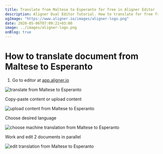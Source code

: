 ```yaml
---
title: Translate from Maltese to Esperanto for free in Aligner Editor
description: Aligner Dual Editor Tutorial. How to translate for free from Maltese to Esperanto. Aligner is multilingual document management platform. 
ogImage: "https://www.aligner.io/images/aligner-logo.png"
date: 2020-05-06T07:09:21+03:00
image: ../images/aligner-logo.png
onBlog: true
---
```


# How to translate document from Maltese to Esperanto

1. Go to editor at [app.aligner.io](https://app.aligner.io "Aligner App web page")

![translate from Maltese to Esperanto](../aligner-blank-editor.png "translate from Maltese to Esperanto")

Copy-paste content or upload content

![upload content from Maltese to Esperanto](../aligner-uploaded-document.png "upload content from Maltese to Esperanto")

Choose desired language

![choose machine translation from Maltese to Esperanto](../aligner-language-dropdown.png "choose machine translation from Maltese to Esperanto")

Work and edit 2 documents in parallel

![edit translation from Maltese to Esperanto](../aligner-double-sitded-editor.png "edit translation from Maltese to Esperanto")

